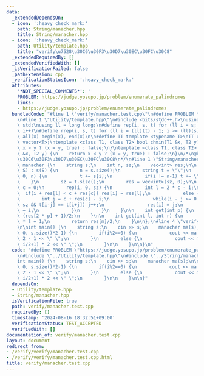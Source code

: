 ```yaml
---
data:
  _extendedDependsOn:
  - icon: ':heavy_check_mark:'
    path: String/manacher.hpp
    title: String/manacher.hpp
  - icon: ':heavy_check_mark:'
    path: Utility/template.hpp
    title: "verify\u7528\u30C6\u30F3\u30D7\u30EC\u30FC\u30C8"
  _extendedRequiredBy: []
  _extendedVerifiedWith: []
  _isVerificationFailed: false
  _pathExtension: cpp
  _verificationStatusIcon: ':heavy_check_mark:'
  attributes:
    '*NOT_SPECIAL_COMMENTS*': ''
    PROBLEM: https://judge.yosupo.jp/problem/enumerate_palindromes
    links:
    - https://judge.yosupo.jp/problem/enumerate_palindromes
  bundledCode: "#line 1 \"verify/manacher.test.cpp\"\n#define PROBLEM \"https://judge.yosupo.jp/problem/enumerate_palindromes\"\
    \n#line 1 \"Utility/template.hpp\"\n#include <bits/stdc++.h>\nusing namespace\
    \ std;\nusing ll = long long;\n#define rep(i, s, t) for (ll i = s; i < (ll)(t);\
    \ i++)\n#define rrep(i, s, t) for (ll i = (ll)(t) - 1; i >= (ll)(s); i--)\n#define\
    \ all(x) begin(x), end(x)\n\n#define TT template <typename T>\nTT using vec =\
    \ vector<T>;\ntemplate <class T1, class T2> bool chmin(T1 &x, T2 y) {\n    return\
    \ x > y ? (x = y, true) : false;\n}\ntemplate <class T1, class T2> bool chmax(T1\
    \ &x, T2 y) {\n    return x < y ? (x = y, true) : false;\n}\n/*\n@brief verify\u7528\
    \u30C6\u30F3\u30D7\u30EC\u30FC\u30C8\n*/\n#line 1 \"String/manacher.hpp\"\nstruct\
    \ manacher {\n    string s;\n    int n, sz;\n    vec<int> res;\n\n    manacher(string\
    \ S) : s(S) {\n        n = s.size();\n        string t = \"\";\n        rep(i,\
    \ 0, n) {\n            t += s[i];\n            if(i != n-1) t += \"$\";\n    \
    \    }\n        sz = t.size();\n        res = vec<int>(sz, 0);\n\n        int\
    \ c = 0;\n        rep(i, 0, sz) {\n            int l = 2 * c - i;\n          \
    \  if(i + res[l] < c + res[c]) res[i] = res[l];\n            else {\n        \
    \        int j = c + res[c] - i;\n                while(i - j >= 0 && i + j <\
    \ sz && t[i-j] == t[i+j]) j++;\n                res[i] = j;\n                c\
    \ = i;\n            }\n        }\n    }\n\n    int get(int p) {\n        return\
    \ (res[2 * p] + 1)/2;\n    }\n\n    int get(int l, int r) {\n        int m = 2\
    \ * l + 1;\n        return res[m]/2;\n    }\n\n};\n#line 4 \"verify/manacher.test.cpp\"\
    \n\nint main() {\n    string s;\n    cin >> s;\n    manacher ma(s);\n\n    rep(i,\
    \ 0, s.size()*2-1) {\n        if(i%2==0) {\n            cout << ma.get(i/2) *\
    \ 2 - 1 << \" \";\n        }\n        else {\n            cout << ma.get(i/2,\
    \ i/2+1) * 2 << \" \";\n        }\n\n    }\n\n}\n"
  code: "#define PROBLEM \"https://judge.yosupo.jp/problem/enumerate_palindromes\"\
    \n#include \"../Utility/template.hpp\"\n#include \"../String/manacher.hpp\"\n\n\
    int main() {\n    string s;\n    cin >> s;\n    manacher ma(s);\n\n    rep(i,\
    \ 0, s.size()*2-1) {\n        if(i%2==0) {\n            cout << ma.get(i/2) *\
    \ 2 - 1 << \" \";\n        }\n        else {\n            cout << ma.get(i/2,\
    \ i/2+1) * 2 << \" \";\n        }\n\n    }\n\n}"
  dependsOn:
  - Utility/template.hpp
  - String/manacher.hpp
  isVerificationFile: true
  path: verify/manacher.test.cpp
  requiredBy: []
  timestamp: '2024-08-16 18:32:51+09:00'
  verificationStatus: TEST_ACCEPTED
  verifiedWith: []
documentation_of: verify/manacher.test.cpp
layout: document
redirect_from:
- /verify/verify/manacher.test.cpp
- /verify/verify/manacher.test.cpp.html
title: verify/manacher.test.cpp
---
```


